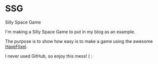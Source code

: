 SSG
===

Silly Space Game

I'm making a Silly Space Game to put in my blog as an example.

The purpose is to show how easy is to make a game using the awesome <a href="http://haxeflixel.com">HaxeFlixel</a>.

I never used GitHub, so enjoy this mess! ( :


